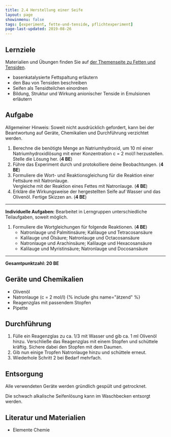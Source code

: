 ```yaml
---
title: 2.4 Herstellung einer Seife
layout: page
showinmenu: false
tags: [experiment, fette-und-tenside, pflichtexperiment]
page-last-updated: 2019-08-26
---
```


## Lernziele

Materialien und Übungen finden Sie auf [der Themenseite zu Fetten und Tensiden](/themen/fette-und-tenside).

- basenkatalysierte Fettspaltung erläutern
- den Bau von Tensiden beschreiben
- Seifen als Tensidteilchen einordnen
- Bildung, Struktur und Wirkung anionischer Tenside in Emulsionen erläutern

## Aufgabe

Allgemeiner Hinweis: Soweit nicht ausdrücklich gefordert, kann bei der Beantwortung auf Geräte, Chemikalien und Durchführung verzichtet werden.

1. Berechne die benötigte Menge an Natriumhydroxid, um 10 ml einer Natriumhydroxidlösung mit einer Konzentration c = 2 mol/l herzustellen. Stelle die Lösung her. (**4 BE**)
2. Führe das Experiment durch und protokolliere deine Beobachtungen. (**4 BE**)
3. Formuliere die Wort- und Reaktionsgleichung für die Reaktion einer Fettsäure mit Natronlauge.<br />
   Vergleiche mit der Reaktion eines Fettes mit Natronlauge. (**4 BE**)
4. Erkläre die Wirkungsweise der hergestellten Seife auf Wasser und das Olivenöl. Fertige Skizzen an. (**4 BE**)

---

**Individuelle Aufgaben:** Bearbeitet in Lerngruppen unterschiedliche Teilaufgaben, soweit möglich.

1. Formuliere die Wortgleichungen für folgende Reaktionen. (**4 BE**)
	* Natronlauge und Palmitinsäure; Kalilauge und Tetracosansäure
	* Kalilauge und Ölsäure; Natronlauge und Octacosansäure
	* Natronlauge und Arachinsäure; Kalilauge und Hexacosansäure
	* Kalilauge und Myristinsäure; Natronlauge und Docosansäure

---

**Gesamtpunktzahl: 20 BE**

## Geräte und Chemikalien

* Olivenöl
* Natronlauge (c = 2 mol/l) {% include ghs name="ätzend" %}
* Reagenzglas mit passendem Stopfen
* Pipette

## Durchführung

1. Fülle ein Reagenzglas zu ca. 1/3 mit Wasser und gib ca. 1 ml Olivenöl hinzu. Verschließe das Reagenzglas mit einem Stopfen und schüttele kräftig. Sichere dabei den Stopfen mit dem Daumen.
2. Gib nun einige Tropfen Natronlauge hinzu und schüttele erneut.
3. Wiederhole Schritt 2 bei Bedarf mehrfach.

## Entsorgung

Alle verwendeten Geräte werden gründlich gespült und getrocknet.

Die schwach alkalische Seifenlösung kann im Waschbecken entsorgt werden.

## Literatur und Materialien

* Elemente Chemie
